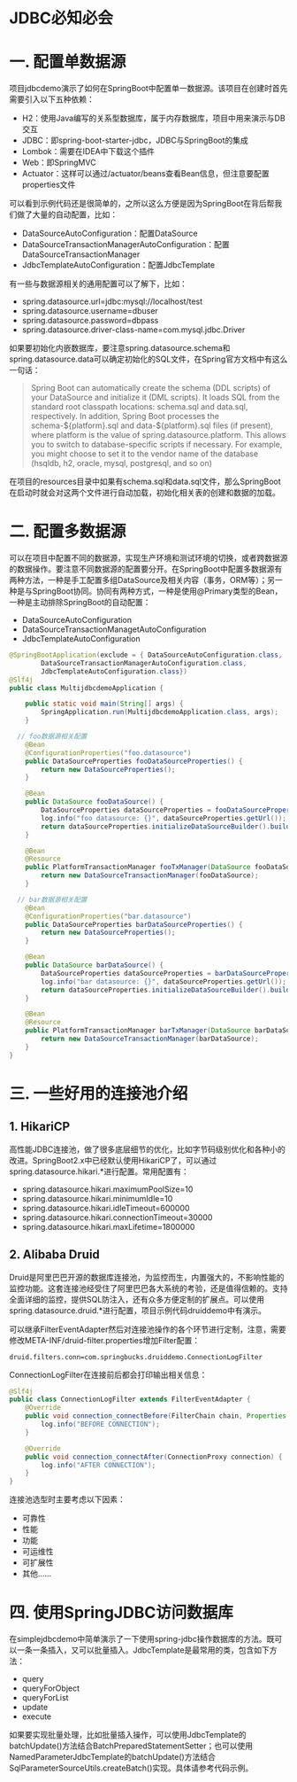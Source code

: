 # JDBC必知必会

# 一. 配置单数据源

项目jdbcdemo演示了如何在SpringBoot中配置单一数据源。该项目在创建时首先需要引入以下五种依赖：

* H2：使用Java编写的关系型数据库，属于内存数据库，项目中用来演示与DB交互
* JDBC：即spring-boot-starter-jdbc，JDBC与SpringBoot的集成
* Lombok：需要在IDEA中下载这个插件
* Web：即SpringMVC
* Actuator：这样可以通过/actuator/beans查看Bean信息，但注意要配置properties文件

可以看到示例代码还是很简单的，之所以这么方便是因为SpringBoot在背后帮我们做了大量的自动配置，比如：

* DataSourceAutoConfiguration：配置DataSource
* DataSourceTransactionManagerAutoConfiguration：配置DataSourceTransactionManager
* JdbcTemplateAutoConfiguration：配置JdbcTemplate

有一些与数据源相关的通用配置可以了解下，比如：

* spring.datasource.url=jdbc:mysql://localhost/test
* spring.datasource.username=dbuser
* spring.datasource.password=dbpass
* spring.datasource.driver-class-name=com.mysql.jdbc.Driver

如果要初始化内嵌数据库，要注意spring.datasource.schema和spring.datasource.data可以确定初始化的SQL文件，在Spring官方文档中有这么一句话：

> Spring Boot can automatically create the schema (DDL scripts) of your DataSource and initialize it (DML scripts). It loads SQL from the standard root classpath locations: schema.sql and data.sql, respectively. In addition, Spring Boot processes the schema-\${platform}.sql and data-${platform}.sql files (if present), where platform is the value of spring.datasource.platform. This allows you to switch to database-specific scripts if necessary. For example, you might choose to set it to the vendor name of the database (hsqldb, h2, oracle, mysql, postgresql, and so on)

在项目的resources目录中如果有schema.sql和data.sql文件，那么SpringBoot在启动时就会对这两个文件进行自动加载，初始化相关表的创建和数据的加载。

# 二. 配置多数据源

可以在项目中配置不同的数据源，实现生产环境和测试环境的切换，或者跨数据源的数据操作。要注意不同数据源的配置要分开。在SpringBoot中配置多数据源有两种方法，一种是手工配置多组DataSource及相关内容（事务，ORM等）；另一种是与SpringBoot协同。协同有两种方式，一种是使用@Primary类型的Bean，一种是主动排除SpringBoot的自动配置：

* DataSourceAutoConfiguration
* DataSourceTransactionManagetAutoConfiguration
* JdbcTemplateAutoConfiguration

```java
@SpringBootApplication(exclude = { DataSourceAutoConfiguration.class,
		DataSourceTransactionManagerAutoConfiguration.class,
		JdbcTemplateAutoConfiguration.class})
@Slf4j
public class MultijdbcdemoApplication {

	public static void main(String[] args) {
		SpringApplication.run(MultijdbcdemoApplication.class, args);
	}

  // foo数据源相关配置
	@Bean
	@ConfigurationProperties("foo.datasource")
	public DataSourceProperties fooDataSourceProperties() {
		return new DataSourceProperties();
	}

	@Bean
	public DataSource fooDataSource() {
		DataSourceProperties dataSourceProperties = fooDataSourceProperties();
		log.info("foo datasource: {}", dataSourceProperties.getUrl());
		return dataSourceProperties.initializeDataSourceBuilder().build();
	}

	@Bean
	@Resource
	public PlatformTransactionManager fooTxManager(DataSource fooDataSource) {
		return new DataSourceTransactionManager(fooDataSource);
	}

  // bar数据源相关配置
	@Bean
	@ConfigurationProperties("bar.datasource")
	public DataSourceProperties barDataSourceProperties() {
		return new DataSourceProperties();
	}

	@Bean
	public DataSource barDataSource() {
		DataSourceProperties dataSourceProperties = barDataSourceProperties();
		log.info("bar datasource: {}", dataSourceProperties.getUrl());
		return dataSourceProperties.initializeDataSourceBuilder().build();
	}

	@Bean
	@Resource
	public PlatformTransactionManager barTxManager(DataSource barDataSource) {
		return new DataSourceTransactionManager(barDataSource);
	}
}

```

# 三. 一些好用的连接池介绍

## 1. HikariCP

高性能JDBC连接池，做了很多底层细节的优化，比如字节码级别优化和各种小的改进。SpringBoot2.x中已经默认使用HikariCP了，可以通过spring.datasource.hikari.*进行配置。常用配置有：

* spring.datasource.hikari.maximumPoolSize=10
* spring.datasource.hikari.minimumIdle=10
* spring.datasource.hikari.idleTimeout=600000
* spring.datasource.hikari.connectionTimeout=30000
* spring.datasource.hikari.maxLifetime=1800000

## 2. Alibaba Druid

Druid是阿里巴巴开源的数据库连接池，为监控而生，内置强大的，不影响性能的监控功能。这套连接池经受住了阿里巴巴各大系统的考验，还是值得信赖的。支持全面详细的监控，提供SQL防注入，还有众多方便定制的扩展点。可以使用spring.datasource.druid.*进行配置，项目示例代码druiddemo中有演示。

可以继承FilterEventAdapter然后对连接池操作的各个环节进行定制，注意，需要修改META-INF/druid-filter.properties增加Filter配置：

```properties
druid.filters.conn=com.springbucks.druiddemo.ConnectionLogFilter
```

ConnectionLogFilter在连接前后都会打印输出相关信息：

```java
@Slf4j
public class ConnectionLogFilter extends FilterEventAdapter {
    @Override
    public void connection_connectBefore(FilterChain chain, Properties info) {
        log.info("BEFORE CONNECTION");
    }

    @Override
    public void connection_connectAfter(ConnectionProxy connection) {
        log.info("AFTER CONNECTION");
    }
}
```

连接池选型时主要考虑以下因素：

* 可靠性
* 性能
* 功能
* 可运维性
* 可扩展性
* 其他……

# 四. 使用SpringJDBC访问数据库

在simplejdbcdemo中简单演示了一下使用spring-jdbc操作数据库的方法。既可以一条一条插入，又可以批量插入。JdbcTemplate是最常用的类，包含如下方法：

* query
* queryForObject
* queryForList
* update
* execute

如果要实现批量处理，比如批量插入操作，可以使用JdbcTemplate的batchUpdate()方法结合BatchPreparedStatementSetter；也可以使用NamedParameterJdbcTemplate的batchUpdate()方法结合SqlParameterSourceUtils.createBatch()实现。具体请参考代码示例。

